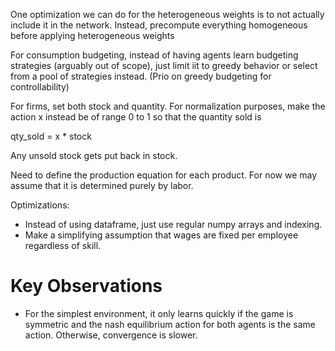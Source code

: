 One optimization we can do for the heterogeneous weights is to not actually include it in the network.
Instead, precompute everything homogeneous before applying heterogeneous weights 

For consumption budgeting, instead of having agents learn budgeting strategies (arguably out of scope), just limit iit to greedy behavior or select from a pool of strategies instead. (Prio on greedy budgeting for controllability) 




For firms, set both stock and quantity. For normalization purposes, make the action x instead be of range 0 to 1 so that the quantity sold is 

qty_sold = x * stock

Any unsold stock gets put back in stock. 




Need to define the production equation for each product. For now we may assume that it is determined purely by labor. 


Optimizations: 
- Instead of using dataframe, just use regular numpy arrays and indexing. 
- Make a simplifying assumption that wages are fixed per employee regardless of skill. 




# Key Observations
* For the simplest environment, it only learns quickly if the game is symmetric and the nash equilibrium action for both agents is the same action. Otherwise, convergence is slower. 


